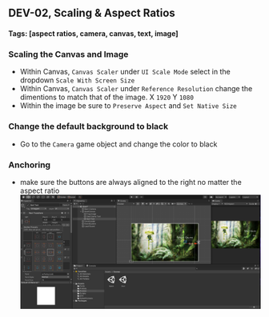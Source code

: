 ## DEV-02, Scaling & Aspect Ratios
#### Tags: [aspect ratios, camera, canvas, text, image]


### Scaling the Canvas and Image
+ Within Canvas, `Canvas Scaler` under `UI Scale Mode` select in the dropdown `Scale With Screen Size`
+ Within Canvas, `Canvas Scaler` under `Reference Resolution` change the dimentions to match that of the image. X `1920` Y `1080`
+ Within the image be sure to `Preserve Aspect` and `Set Native Size`

### Change the default background to black
+ Go to the `Camera` game object and change the color to black

### Anchoring
+ make sure the buttons are always aligned to the right no matter the aspect ratio
![](../images/DEV-02-A.png)